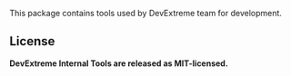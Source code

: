 This package contains tools used by DevExtreme team for development.

## License

**DevExtreme Internal Tools are released as MIT-licensed.**